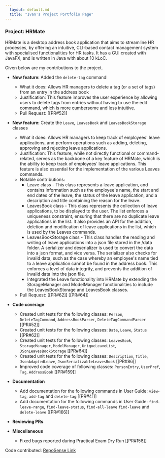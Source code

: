 ```yaml
---
  layout: default.md
  title: "Ivan's Project Portfolio Page"
---
```


### Project: HRMate

HRMate is a desktop address book application that aims to streamline HR processes, by offering an intuitive, CLI-based
contact management system with specialised functionalities for HR tasks. It has a GUI created with JavaFX, and is
written in Java with about 10 kLoC.

Given below are my contributions to the project.

* **New feature**: Added the `delete-tag` command 
  * What it does: Allows HR managers to delete a tag (or a set of tags) from an entry in the address book
  * Justification: This feature improves the user experience by allowing users to delete tags from entries
    without having to use the edit command, which is more cumbersome and less intuitive.
  * Pull Request: [[PR#52]]

* **New feature**: Create the `Leave`, `LeavesBook` and `LeavesBookStorage` classes
  * What it does: Allows HR managers to keep track of employees' leave applications, and perform operations such
    as adding, deleting, approving and rejecting leave applications.
  * Justification: This feature, while not directly functional or command-related, serves as the backbone of a key
    feature of HRMate, which is the ability to keep track of employees' leave applications. This feature is also
    essential for the implementation of the various Leaves commands.
  * Notable contributions:
    * Leave class - This class represents a leave application, and contains information such as the employee's name,
      the start and end dates of the leave, the status of the leave application, and a description and title containing the
      reason for the leave.
    * LeavesBook class - This class represents the collection of leave applications, to be displayed to the user. The list enforces a 
      uniqueness constraint, ensuring that there are no duplicate leave applications in the list. It also provides an API for the
      addition, deletion and modification of leave applications in the list, which is used by the Leaves commands.
    * LeavesBookStorage class - This class handles the reading and writing of leave applications into a json file stored in the /data
      folder. A serializer and deserializer is used to convert the data into a json format, and vice versa. The serializer also checks
      for invalid data, such as the case whereby an employee's name tied to a leave application cannot be found in the address book.
      This enforces a level of data integrity, and prevents the addition of invalid data into the json file.
    * Integrated the Leave functionality into HRMate by extending the StorageManager and ModelManager functionalities to include
      the LeavesBookStorage and LeavesBook classes.
  * Pull Request: [[PR#62]] [[PR#64]]

* **Code coverage**
  * Created unit tests for the following classes: `Person`, `DeleteTagCommand`, `AddressBookParser`, `DeleteTagCommandParser` [[PR#52]] 
  * Created unit tests for the following classes: `Date`, `Leave`, `Status` [[PR#62]]
  * Created unit tests for the following classes: `LeavesBook`, `StorageManager`, `ModelManager`, `UniqueLeaveList`, 
    `JSonLeavesBookStorage` [[PR#64]]
  * Created unit tests for the following classes: `Description`, `Title`, `JsonAdaptedLeave`, `JsonSerializableLeavesBook` [[PR#86]]
  * Improved code coverage of following classes: `PersonEntry`, `UserPref`, `Tag`, `AddressBook` [[PR#159]]

* **Documentation**
  * Add documentation for the following commands in User Guide: `view-tag`, `add-tag` and `delete-tag` [[PR#41]]
  * Add documentation for the following commands in User Guide: `find-leave-range`, `find-leave-status`, `find-all-leave`
    `find-leave` and `delete-leave` [[PR#166]]

* **Reviewing PRs**

* **Miscellaneous**
  * Fixed bugs reported during Practical Exam Dry Run [[PR#158]]

Code contributed: [RepoSense Link](https://nus-cs2103-ay2324s1.github.io/tp-dashboard/?search=ivyy-poison&sort=groupTitle&sortWithin=title&timeframe=commit&mergegroup=&groupSelect=groupByRepos&breakdown=true&checkedFileTypes=docs~functional-code~test-code&since=2023-09-22)

